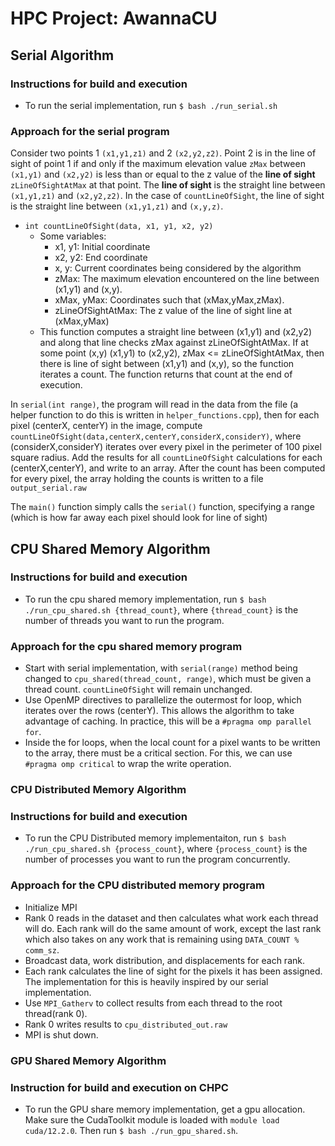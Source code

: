 # HPC Project: AwannaCU

## Serial Algorithm

### Instructions for build and execution

- To run the serial implementation, run `$ bash ./run_serial.sh`

### Approach for the serial program

Consider two points 1 `(x1,y1,z1)` and 2 `(x2,y2,z2)`. Point 2 is in the line of sight of point 1 if and only if the maximum elevation value `zMax` between `(x1,y1)` and `(x2,y2)` is less than or equal to the z value of the **line of sight** `zLineOfSightAtMax` at that point. The **line of sight** is the straight line between `(x1,y1,z1)` and `(x2,y2,z2)`. In the case of `countLineOfSight`, the line of sight is the straight line between `(x1,y1,z1)` and `(x,y,z)`. 

- `int countLineOfSight(data, x1, y1, x2, y2)`
    - Some variables:
        - x1, y1: Initial coordinate
        - x2, y2: End coordinate
        - x, y: Current coordinates being considered by the algorithm
        - zMax: The maximum elevation encountered on the line between (x1,y1) and (x,y).
        - xMax, yMax: Coordinates such that (xMax,yMax,zMax).
        - zLineOfSightAtMax: The z value of the line of sight line at (xMax,yMax)
    - This function computes a straight line between (x1,y1) and (x2,y2) and along that line checks zMax against zLineOfSightAtMax. If at some point (x,y) (x1,y1) to (x2,y2), zMax <= zLineOfSightAtMax, then there is line of sight between (x1,y1) and (x,y), so the function iterates a count. The function returns that count at the end of execution.

In `serial(int range)`, the program will read in the data from the file (a helper function to do this is written in `helper_functions.cpp`), then for each pixel (centerX, centerY) in the image, compute `countLineOfSight(data,centerX,centerY,considerX,considerY)`, where (considerX,considerY) iterates over every pixel in the perimeter of 100 pixel square radius. Add the results for all `countLineOfSight` calculations for each (centerX,centerY), and write to an array. After the count has been computed for every pixel, the array holding the counts is written to a file `output_serial.raw`

The `main()` function simply calls the `serial()` function, specifying a range (which is how far away each pixel should look for line of sight)

## CPU Shared Memory Algorithm

### Instructions for build and execution

- To run the cpu shared memory implementation, run `$ bash ./run_cpu_shared.sh {thread_count}`, where `{thread_count}` is the number of threads you want to run the program.

### Approach for the cpu shared memory program

- Start with serial implementation, with `serial(range)` method being changed to `cpu_shared(thread_count, range)`, which must be given a thread count. `countLineOfSight` will remain unchanged.
- Use OpenMP directives to parallelize the outermost for loop, which iterates over the rows (centerY). This allows the algorithm to take advantage of caching. In practice, this will be a `#pragma omp parallel for`. 
- Inside the for loops, when the local count for a pixel wants to be written to the array, there must be a critical section. For this, we can use `#pragma omp critical` to wrap the write operation.

### CPU Distributed Memory Algorithm

### Instructions for build and execution

- To run the CPU Distributed memory implementaiton, run `$ bash ./run_cpu_shared.sh {process_count}`, where `{process_count}` is the number of processes you want to run the program concurrently.

### Approach for the CPU distributed memory program

- Initialize MPI
- Rank 0 reads in the dataset and then calculates what work each thread will do. Each rank will do the same amount of work, except the last rank which also takes on any work that is remaining using `DATA_COUNT % comm_sz`.
- Broadcast data, work distribution, and displacements for each rank.
- Each rank calculates the line of sight for the pixels it has been assigned. The implementation for this is heavily inspired by our serial implementation.
- Use `MPI_Gatherv` to collect results from each thread to the root thread(rank 0).
- Rank 0 writes results to `cpu_distributed_out.raw`
- MPI is shut down.

### GPU Shared Memory Algorithm

### Instruction for build and execution on CHPC
- To run the GPU share memory implementation, get a gpu allocation. Make sure the CudaToolkit module is loaded with `module load cuda/12.2.0`. Then run `$ bash ./run_gpu_shared.sh`.
